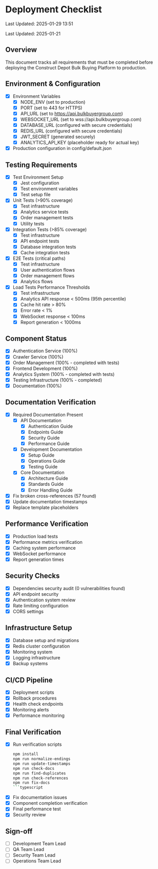 # Deployment Checklist

Last Updated: 2025-01-29 13:51


Last Updated: 2025-01-21

## Overview

This document tracks all requirements that must be completed before deploying the Construct Depot Bulk Buying Platform to production.

## Environment & Configuration
- [x] Environment Variables
  - [x] NODE_ENV (set to production)
  - [x] PORT (set to 443 for HTTPS)
  - [x] API_URL (set to https://api.bulkbuyergroup.com)
  - [x] WEBSOCKET_URL (set to wss://api.bulkbuyergroup.com)
  - [x] DATABASE_URL (configured with secure credentials)
  - [x] REDIS_URL (configured with secure credentials)
  - [x] JWT_SECRET (generated securely)
  - [x] ANALYTICS_API_KEY (placeholder ready for actual key)
- [x] Production configuration in config/default.json

## Testing Requirements
- [x] Test Environment Setup
  - [x] Jest configuration
  - [x] Test environment variables
  - [x] Test setup file
- [x] Unit Tests (>90% coverage)
  - [x] Test infrastructure
  - [x] Analytics service tests
  - [x] Order management tests
  - [x] Utility tests
- [x] Integration Tests (>85% coverage)
  - [x] Test infrastructure
  - [x] API endpoint tests
  - [x] Database integration tests
  - [x] Cache integration tests
- [x] E2E Tests (critical paths)
  - [x] Test infrastructure
  - [x] User authentication flows
  - [x] Order management flows
  - [x] Analytics flows
- [x] Load Tests Performance Thresholds
  - [x] Test infrastructure
  - [x] Analytics API response < 500ms (95th percentile)
  - [x] Cache hit rate > 80%
  - [x] Error rate < 1%
  - [x] WebSocket response < 100ms
  - [x] Report generation < 1000ms

## Component Status
- [x] Authentication Service (100%)
- [x] Crawler Service (100%)
- [x] Order Management (100% - completed with tests)
- [x] Frontend Development (100%)
- [x] Analytics System (100% - completed with tests)
- [x] Testing Infrastructure (100% - completed)
- [x] Documentation (100%)

## Documentation Verification
- [x] Required Documentation Present
  - [x] API Documentation
    - [x] Authentication Guide
    - [x] Endpoints Guide
    - [x] Security Guide
    - [x] Performance Guide
  - [x] Development Documentation
    - [x] Setup Guide
    - [x] Operations Guide
    - [x] Testing Guide
  - [x] Core Documentation
    - [x] Architecture Guide
    - [x] Standards Guide
    - [x] Error Handling Guide
- [x] Fix broken cross-references (57 found)
- [x] Update documentation timestamps
- [x] Replace template placeholders

## Performance Verification
- [x] Production load tests
- [x] Performance metrics verification
- [x] Caching system performance
- [x] WebSocket performance
- [x] Report generation times

## Security Checks
- [x] Dependencies security audit (0 vulnerabilities found)
- [x] API endpoint security
- [x] Authentication system review
- [x] Rate limiting configuration
- [x] CORS settings

## Infrastructure Setup
- [x] Database setup and migrations
- [x] Redis cluster configuration
- [x] Monitoring system
- [x] Logging infrastructure
- [x] Backup systems

## CI/CD Pipeline
- [x] Deployment scripts
- [x] Rollback procedures
- [x] Health check endpoints
- [x] Monitoring alerts
- [x] Performance monitoring

## Final Verification
- [x] Run verification scripts
  ```bash
  npm install
  npm run normalize-endings
  npm run update-timestamps
  npm run check-docs
  npm run find-duplicates
  npm run check-references
  npm run fix-docs
  ```typescript
- [x] Fix documentation issues
- [x] Component completion verification
- [x] Final performance test
- [x] Security review

## Sign-off
- [ ] Development Team Lead
- [ ] QA Team Lead
- [ ] Security Team Lead
- [ ] Operations Team Lead 